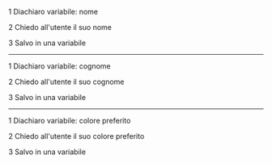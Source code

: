 1 Diachiaro variabile: nome

2 Chiedo all'utente il suo nome

3 Salvo in una variabile

---

1 Diachiaro variabile: cognome

2 Chiedo all'utente il suo cognome

3 Salvo in una variabile

---

1 Diachiaro variabile: colore preferito

2 Chiedo all'utente il suo colore preferito

3 Salvo in una variabile